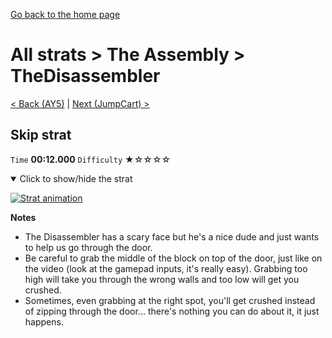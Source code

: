 [Go back to the home page](https://github.com/Doublevil/scbspeedrun)

# All strats > The Assembly > TheDisassembler

[< Back (AY5)](https://github.com/Doublevil/scbspeedrun/blob/main/levels/all_lvl/A/AY5.md) | [Next (JumpCart) >](https://github.com/Doublevil/scbspeedrun/blob/main/levels/all_lvl/A/JumpCart.md)

## Skip strat

`Time` **00:12.000** `Difficulty` ★☆☆☆☆
<details open>
  <summary>Click to show/hide the strat</summary>

  [![Strat animation](https://github.com/Doublevil/scbspeedrun/blob/main/media/levels/A/TheDisassembler_Skip.webp)](https://github.com/Doublevil/scbspeedrun/blob/main/media/levels/A/TheDisassembler_Skip.mp4?raw=true)

  **Notes**
  - The Disassembler has a scary face but he's a nice dude and just wants to help us go through the door.
  - Be careful to grab the middle of the block on top of the door, just like on the video (look at the gamepad inputs, it's really easy). Grabbing too high will take you through the wrong walls and too low will get you crushed.
  - Sometimes, even grabbing at the right spot, you'll get crushed instead of zipping through the door... there's nothing you can do about it, it just happens.
</details>
